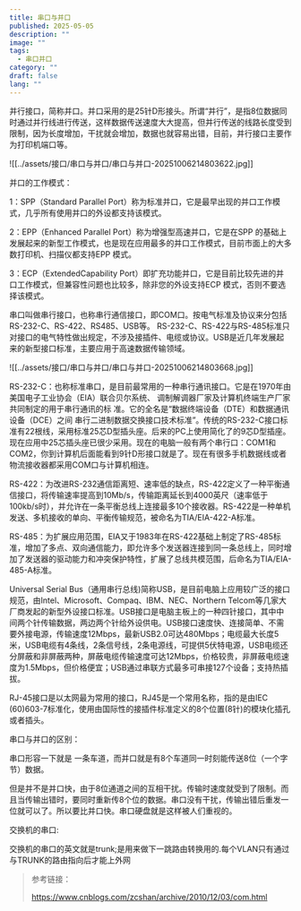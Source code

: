 ```yaml
---
title: 串口与并口
published: 2025-05-05
description: ""
image: ""
tags:
  - 串口并口
category: ""
draft: false
lang: ""
---
```


并行接口，简称并口。并口采用的是25针D形接头。所谓“并行”，是指8位数据同时通过并行线进行传送，这样数据传送速度大大提高，但并行传送的线路长度受到限制，因为长度增加，干扰就会增加，数据也就容易出错，目前，并行接口主要作为打印机端口等。

![[../assets/接口/串口与并口/串口与并口-20251006214803622.jpg]]

并口的工作模式：  

1：SPP（Standard Parallel Port）称为标准并口，它是最早出现的并口工作模式，几乎所有使用并口的外设都支持该模式。  

2：EPP（Enhanced Parallel Port）称为增强型高速并口，它是在SPP 的基础上发展起来的新型工作模式，也是现在应用最多的并口工作模式，目前市面上的大多数打印机、扫描仪都支持EPP 模式。  

3：ECP（ExtendedCapability Port）即扩充功能并口，它是目前比较先进的并口工作模式，但兼容性问题也比较多，除非您的外设支持ECP 模式，否则不要选择该模式。

串口叫做串行接口，也称串行通信接口，即COM口。按电气标准及协议来分包括RS-232-C、RS-422、RS485、USB等。 RS-232-C、RS-422与RS-485标准只对接口的电气特性做出规定，不涉及接插件、电缆或协议。USB是近几年发展起来的新型接口标准，主要应用于高速数据传输领域。

![[../assets/接口/串口与并口/串口与并口-20251006214803668.jpg]]

RS-232-C：也称标准串口，是目前最常用的一种串行通讯接口。它是在1970年由美国电子工业协会（EIA）联合贝尔系统、 调制解调器厂家及计算机终端生产厂家共同制定的用于串行通讯的标 准。它的全名是“数据终端设备（DTE）和数据通讯设备（DCE）之间 串行二进制数据交换接口技术标准”。传统的RS-232-C接口标准有22根线，采用标准25芯D型插头座。后来的PC上使用简化了的9芯D型插座。现在应用中25芯插头座已很少采用。现在的电脑一般有两个串行口：COM1和COM2，你到计算机后面能看到9针D形接口就是了。现在有很多手机数据线或者物流接收器都采用COM口与计算机相连。

RS-422：为改进RS-232通信距离短、速率低的缺点，RS-422定义了一种平衡通信接口，将传输速率提高到10Mb/s，传输距离延长到4000英尺（速率低于100kb/s时），并允许在一条平衡总线上连接最多10个接收器。RS-422是一种单机发送、多机接收的单向、平衡传输规范，被命名为TIA/EIA-422-A标准。

RS-485：为扩展应用范围，EIA又于1983年在RS-422基础上制定了RS-485标准，增加了多点、双向通信能力，即允许多个发送器连接到同一条总线上，同时增加了发送器的驱动能力和冲突保护特性，扩展了总线共模范围，后命名为TIA/EIA-485-A标准。

Universal Serial Bus（通用串行总线)简称USB，是目前电脑上应用较广泛的接口规范，由Intel、Microsoft、Compaq、IBM、NEC、Northern Telcom等几家大厂商发起的新型外设接口标准。USB接口是电脑主板上的一种四针接口，其中中间两个针传输数据，两边两个针给外设供电。USB接口速度快、连接简单、不需要外接电源，传输速度12Mbps，最新USB2.0可达480Mbps；电缆最大长度5米，USB电缆有4条线，2条信号线，2条电源线，可提供5伏特电源，USB电缆还分屏蔽和非屏蔽两种，屏蔽电缆传输速度可达12Mbps，价格较贵，非屏蔽电缆速度为1.5Mbps，但价格便宜；USB通过串联方式最多可串接127个设备；支持热插拔。

RJ-45接口是以太网最为常用的接口，RJ45是一个常用名称，指的是由IEC (60)603-7标准化，使用由国际性的接插件标准定义的8个位置(8针)的模块化插孔或者插头。

串口与并口的区别：

串口形容一下就是 一条车道，而并口就是有8个车道同一时刻能传送8位（一个字节）数据。

但是并不是并口快，由于8位通道之间的互相干扰。传输时速度就受到了限制。而且当传输出错时，要同时重新传8个位的数据。串口没有干扰，传输出错后重发一位就可以了。所以要比并口快。串口硬盘就是这样被人们重视的。

交换机的串口:

交换机的串口的英文就是trunk;是用来做下一跳路由转换用的.每个VLAN只有通过与TRUNK的路由指向后才能上外网


> 参考链接：
> 
>https://www.cnblogs.com/zcshan/archive/2010/12/03/com.html